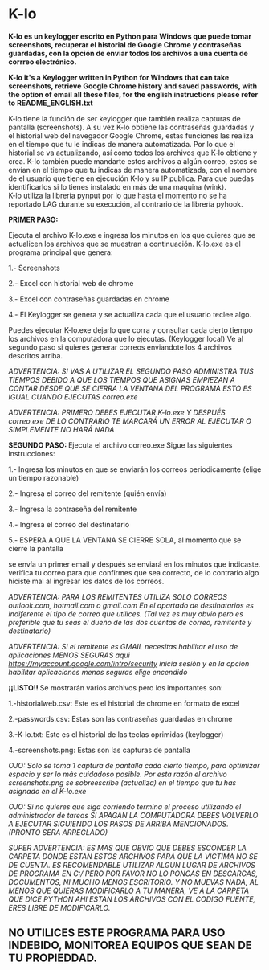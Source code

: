 # K-lo

<b>
K-lo es un keylogger escrito en Python para Windows que puede tomar screenshots, recuperar el historial de Google Chrome y contraseñas guardadas, con la opción de enviar todos los archivos a una cuenta de corrreo electrónico.      


K-lo it's a Keylogger written in Python for Windows that can take screenshots, retrieve Google Chrome history and saved passwords, with the option of email all these files, for the english instructions please refer to README_ENGLISH.txt
</b>

K-lo tiene la función de ser keylogger que también realiza capturas de pantalla 
(screenshots). A su vez K-lo obtiene las contraseñas guardadas y el historial web 
del navegador Google Chrome, estas funciones las realiza en el tiempo que tu le indicas de manera
automatizada. Por lo que el historial se va actualizando, así como todos los archivos 
que K-lo obtiene y crea. 
K-lo también puede mandarte estos archivos a algún correo, estos se envían 
en el tiempo que tu indicas de manera automatizada, con el nombre 
de el usuario que tiene en ejecución K-lo y su IP publica. Para que puedas
identificarlos si lo tienes instalado en más de una maquina (wink).  
K-lo utiliza la librería pynput por lo que hasta el momento no se ha reportado 
LAG durante su execución, al contrario de la librería pyhook. 

<b>
PRIMER PASO:
</b>

Ejecuta el archivo K-lo.exe e ingresa los minutos en los que quieres
que se actualicen los archivos que se muestran a continuación.
K-lo.exe es el programa principal que genera:

1.- Screenshots 

2.- Excel con historial web de chrome 

3.- Excel con contraseñas guardadas en chrome 

4.- El Keylogger se genera y se actualiza cada que el usuario teclee algo. 
     
Puedes ejecutar K-lo.exe dejarlo que corra y consultar cada cierto tiempo los archivos en la computadora
que lo ejecutas. (Keylogger local) 
Ve al segundo paso si quieres generar correos enviandote los 4 archivos descritos arriba.


_ADVERTENCIA: SI VAS A UTILIZAR EL SEGUNDO PASO ADMINISTRA TUS TIEMPOS 
DEBIDO A QUE LOS TIEMPOS QUE ASIGNAS EMPIEZAN A CONTAR DESDE QUE SE 
CIERRA LA VENTANA DEL PROGRAMA ESTO ES IGUAL CUANDO EJECUTAS correo.exe_ 

_ADVERTENCIA: PRIMERO DEBES EJECUTAR K-lo.exe Y DESPUÉS correo.exe
DE LO CONTRARIO TE MARCARÁ UN ERROR AL EJECUTAR O SIMPLEMENTE NO HARÁ NADA_ 

<b>
SEGUNDO PASO:
</b>
Ejecuta el archivo correo.exe
Sigue las siguientes instrucciones:

1.- Ingresa los minutos en que se enviarán los correos periodicamente (elige un tiempo razonable) 

2.- Ingresa el correo del remitente (quién envía) 

3.- Ingresa la contraseña del remitente 

4.- Ingresa el correo del destinatario 

5.- ESPERA A QUE LA VENTANA SE CIERRE SOLA, al momento que se cierre la pantalla 

se envía un primer email y después se enviará en los minutos que indicaste.
verifica tu correo para que confirmes que sea correcto, 
de lo contrario algo hiciste mal al ingresar los datos de los correos. 

_ADVERTENCIA: PARA LOS REMITENTES UTILIZA SOLO CORREOS outlook.com, hotmail.com o gmail.com 
En el apartado de destinatarios es indiferente el tipo de correo que utilices. 
(Tal vez es muy obvio pero es preferible que tu seas el dueño 
de las dos cuentas de correo, remitente y destinatario)_ 

_ADVERTENCIA:
Si el remitente es GMAIL necesitas habilitar el uso de aplicaciones MENOS SEGURAS aqui https://myaccount.google.com/intro/security
inicia sesión y en la opcion habilitar aplicaciones menos seguras elige encendido_ 

<b>
¡¡LISTO!! 
</b>
Se mostrarán varios archivos pero los importantes son:

1.-historialweb.csv: Este es el historial de chrome en formato de excel

2.-passwords.csv: Estas son las contraseñas guardadas en chrome

3.-K-lo.txt: Este es el historial de las teclas oprimidas (keylogger) 

4.-screenshots.png: Estas son las capturas de pantalla 

_OJO:
Solo se toma 1 captura de pantalla cada cierto tiempo, para optimizar 
espacio y ser lo más cuidadoso posible. Por esta razón el archivo 
screenshots.png se sobreescribe (actualiza) en el tiempo que tu has asignado 
en el K-lo.exe_ 

_OJO:
Si no quieres que siga corriendo termina el proceso utilizando el 
administrador de tareas
SI APAGAN LA COMPUTADORA DEBES VOLVERLO A EJECUTAR SIGUIENDO LOS PASOS 
DE ARRIBA MENCIONADOS. (PRONTO SERA ARREGLADO)_  

_SUPER ADVERTENCIA:
ES MAS QUE OBVIO QUE DEBES ESCONDER LA CARPETA DONDE ESTAN ESTOS ARCHIVOS
PARA QUE LA VICTIMA NO SE DE CUENTA.
ES RECOMENDABLE UTILIZAR ALGUN LUGAR DE ARCHIVOS DE PROGRAMA EN C:/
PERO POR FAVOR NO LO PONGAS EN DESCARGAS, DOCUMENTOS, NI MUCHO MENOS ESCRITORIO.
Y NO MUEVAS NADA, AL MENOS QUE QUIERAS MODIFICARLO A TU MANERA, VE A LA CARPETA QUE DICE 
PYTHON AHI ESTAN LOS ARCHIVOS CON EL CODIGO FUENTE, ERES LIBRE DE MODIFICARLO._ 
<h2>
NO UTILICES ESTE PROGRAMA PARA USO INDEBIDO, MONITOREA EQUIPOS QUE SEAN DE TU PROPIEDDAD. 
</h2>
